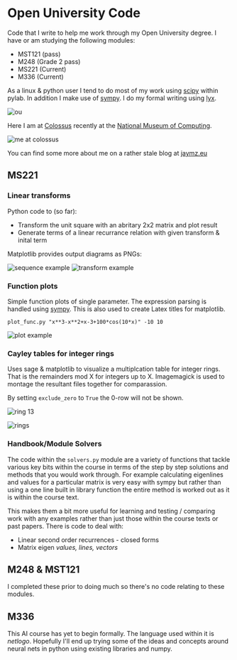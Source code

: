 # Open University Code

Code that I write to help me work through my Open University degree. I have or am
studying the following modules:

* MST121 (pass)
* M248 (Grade 2 pass)
* MS221 (Current)
* M336 (Current)

As a linux & python user I tend to do most of my work using [scipy](http://scipy.org)
within pylab. In addition I make use of [sympy](http://sympy.org). I do my formal
writing using [lyx](http://lyx.org).

![ou](http://www.open.ac.uk/includes/headers-footers/oulogo-56.jpg)

Here I am at [Colossus](http://en.wikipedia.org/wiki/Colossus_computer) recently at
the [National Museum of Computing](http://www.tnmoc.org/).

![me at colossus](http://i.imgur.com/OZDz6Uw.png)

You can find some more about me on a rather stale blog at [jaymz.eu](http://jaymz.eu)

## MS221

### Linear transforms

Python code to (so far):

* Transform the unit square with an abritary 2x2 matrix and plot result
* Generate terms of a linear recurrance relation with given transform & inital term

Matplotlib provides output diagrams as PNGs:


![sequence example](http://i.imgur.com/4HneFIB.png)
![transform example](http://i.imgur.com/vRCDAAh.png)

### Function plots

Simple function plots of single parameter. The expression parsing is handled using
[sympy](http://docs.sympy.org/dev/modules/parsing.html). This is also used
to create Latex titles for matplotlib.

    plot_func.py "x**3-x**2+x-3+100*cos(10*x)" -10 10

![plot example](http://i.imgur.com/hafUmYy.png)

### Cayley tables for integer rings

Uses sage & matplotlib to visualize a multiplcation table for integer rings. That
is the remainders mod X for integers up to X. Imagemagick is used to montage
the resultant files together for comparassion.

By setting `exclude_zero` to `True` the 0-row will not be shown.

![ring 13](http://i.imgur.com/YzAn6jV.png)

![rings](http://i.imgur.com/FEud05mh.png)

### Handbook/Module Solvers

The code within the `solvers.py` module are a variety of functions that tackle
various key bits within the course in terms of the step by step solutions and
methods that you would work through. For example calculating eigenlines and values
for a particular matrix is very easy with sympy but rather than using a one line
built in library function the entire method is worked out as it is within
the course text.

This makes them a bit more useful for learning and testing / comparing work
with any examples rather than just those within the course texts or past papers.
There is code to deal with:

* Linear second order recurrences - closed forms
* Matrix eigen _values, lines, vectors_

## M248 & MST121

I completed these prior to doing much so there's no code relating to these modules.

## M336

This AI course has yet to begin formally. The language used within it is _netlogo_.
Hopefully I'll end up trying some of the ideas and concepts around neural nets
in python using existing libraries and numpy.


